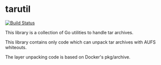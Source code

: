 # tarutil

[![Build Status](http://jenkins.hollensbe.org:8080/buildStatus/icon?job=tarutil-master)](http://jenkins.hollensbe.org:8080/job/tarutil-master/)

This library is a collection of Go utilities to handle tar archives.

This library contains only code which can unpack tar archives with
AUFS whiteouts.

The layer unpacking code is based on Docker's pkg/archive.
